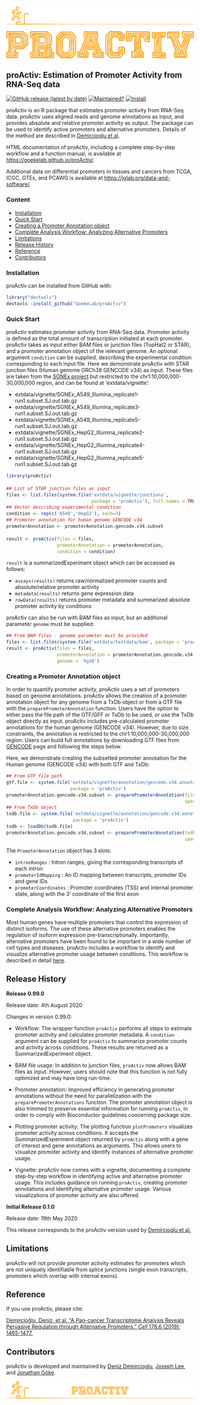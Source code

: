 
<!-- README.md is generated from README.Rmd. Please edit that file -->

![Stay proActiv\!](man/figures/proActiv_design.png)

![Stay proActiv\!](man/figures/proActiv_name.png)

## proActiv: Estimation of Promoter Activity from RNA-Seq data

<!-- badges: start -->

[![GitHub release (latest by
date)](https://img.shields.io/github/v/release/GoekeLab/proActiv)](https://github.com/GoekeLab/proActiv/releases/)
[![Maintained?](https://img.shields.io/badge/Maintained%3F-Yes-brightgreen)](https://github.com/GoekeLab/proActiv/graphs/contributors)
[![Install](https://img.shields.io/badge/Install-Github-brightgreen)](#installation)
<!-- badges: end -->

proActiv is an R package that estimates promoter activity from RNA-Seq
data. proActiv uses aligned reads and genome annotations as input, and
provides absolute and relative promoter activity as output. The package
can be used to identify active promoters and alternative promoters.
Details of the method are described in [Demircioglu et al](#reference).

HTML documentation of proActiv, including a complete step-by-step
workflow and a function manual, is available at
<https://goekelab.github.io/proActiv/>.

Additional data on differential promoters in tissues and cancers from
TCGA, ICGC, GTEx, and PCAWG is available at
<https://jglab.org/data-and-software/>.

### Content

  - [Installation](#installation)
  - [Quick Start](#quick-start)
  - [Creating a Promoter Annotation
    object](#creating-a-promoter-annotation-object)
  - [Complete Analysis Workflow: Analyzing Alternative
    Promoters](#complete-analysis-workflow-analyzing-alternative-promoters)
  - [Limitations](#limitations)
  - [Release History](#release-history)
  - [Reference](#reference)
  - [Contributors](#contributors)

### Installation

proActiv can be installed from GitHub with:

``` r
library("devtools")
devtools::install_github("GoekeLab/proActiv")
```

### Quick Start

proActiv estimates promoter activity from RNA-Seq data. Promoter
activity is defined as the total amount of transcription initiated at
each promoter. proActiv takes as input either BAM files or junction
files (TopHat2 or STAR), and a promoter annotation object of the
relevant genome. An optional argument `condition` can be supplied,
describing the experimental condition corresponding to each input file.
Here we demonstrate proActiv with STAR junction files (Human genome
GRCh38 GENCODE v34) as input. These files are taken from the [SGNEx
project](https://github.com/GoekeLab/sg-nex-data) but restricted to the
chr1:10,000,000-30,000,000 region, and can be found at
‘extdata/vignette’:

  - extdata/vignette/SGNEx\_A549\_Illumina\_replicate1-run1.subset.SJ.out.tab.gz
  - extdata/vignette/SGNEx\_A549\_Illumina\_replicate3-run1.subset.SJ.out.tab.gz
  - extdata/vignette/SGNEx\_A549\_Illumina\_replicate5-run1.subset.SJ.out.tab.gz
  - extdata/vignette/SGNEx\_HepG2\_Illumina\_replicate2-run1.subset.SJ.out.tab.gz
  - extdata/vignette/SGNEx\_HepG2\_Illumina\_replicate4-run1.subset.SJ.out.tab.gz
  - extdata/vignette/SGNEx\_HepG2\_Illumina\_replicate5-run1.subset.SJ.out.tab.gz

<!-- end list -->

``` r
library(proActiv)

## List of STAR junction files as input
files <- list.files(system.file('extdata/vignette/junctions', 
                                package = 'proActiv'), full.names = TRUE)
## Vector describing experimental condition
condition <- rep(c('A549','HepG2'), each=3)
## Promoter annotation for human genome GENCODE v34
promoterAnnotation <- promoterAnnotation.gencode.v34.subset

result <- proActiv(files = files, 
                   promoterAnnotation = promoterAnnotation,
                   condition = condition)
```

`result` is a summarizedExperiment object which can be accessed as
follows:

  - `assays(results)` returns raw/normalized promoter counts and
    absolute/relative promoter activity  
  - `metadata(results)` returns gene expression data  
  - `rowData(results)` returns promoter metadata and summarized absolute
    promoter activity by conditions

proActiv can also be run with BAM files as input, but an additional
parameter `genome` must be supplied:

``` r
## From BAM files - genome parameter must be provided
files <- list.files(system.file('extdata/testdata/bam', package = 'proActiv'), full.names = TRUE)
result <- proActiv(files = files, 
                   promoterAnnotation = promoterAnnotation.gencode.v34.subset,
                   genome = 'hg38')
```

### Creating a Promoter Annotation object

In order to quantify promoter activity, proActiv uses a set of promoters
based on genome annotations. proActiv allows the creation of a promoter
annotation object for any genome from a TxDb object or from a GTF file
with the `preparePromoterAnnotation` function. Users have the option to
either pass the file path of the GTF/GFF or TxDb to be used, or use the
TxDb object directly as input. proActiv includes pre-calculated promoter
annotations for the human genome (GENCODE v34). However, due to size
constraints, the annotation is restricted to the
chr1:10,000,000-30,000,000 region. Users can build full annotations by
downloading GTF files from [GENCODE](https://www.gencodegenes.org) page
and following the steps below.

Here, we demonstrate creating the subsetted promoter annotation for the
Human genome (GENCODE v34) with both GTF and TxDb:

``` r
## From GTF file path
gtf.file <- system.file('extdata/vignette/annotation/gencode.v34.annotation.subset.gtf.gz', 
                        package = 'proActiv')
promoterAnnotation.gencode.v34.subset <- preparePromoterAnnotation(file = gtf.file,
                                                                   species = 'Homo_sapiens')
## From TxDb object
txdb.file <- system.file('extdata/vignette/annotation/gencode.v34.annotation.subset.sqlite', 
                         package = 'proActiv')
txdb <- loadDb(txdb.file)
promoterAnnotation.gencode.v34.subset <- preparePromoterAnnotation(txdb = txdb, 
                                                                   species = 'Homo_sapiens')
```

The `PromoterAnnotation` object has 3 slots:

  - `intronRanges` : Intron ranges, giving the corresponding transcripts
    of each intron
  - `promoterIdMapping` : An ID mapping between transcripts, promoter
    IDs and gene IDs  
  - `promoterCoordinates` : Promoter coordinates (TSS) and internal
    promoter state, along with the 3’ coordinate of the first exon

### Complete Analysis Workflow: Analyzing Alternative Promoters

Most human genes have multiple promoters that control the expression of
distinct isoforms. The use of these alternative promoters enables the
regulation of isoform expression pre-transcriptionally. Importantly,
alternative promoters have been found to be important in a wide number
of cell types and diseases. proActiv includes a workflow to identify and
visualize alternative promoter usage between conditions. This workflow
is described in detail
[here](https://goekelab.github.io/proActiv/articles/proActiv.html).

## Release History

**Release 0.99.0**

Release date: 4th August 2020

Changes in version 0.99.0:

  - Workflow: The wrapper function `proActiv` performs all steps to
    estimate promoter activity and calculates promoter metadata. A
    `condition` argument can be supplied for `proActiv` to summarize
    promoter counts and activity across conditions. These results are
    returned as a SummarizedExperiment object.

  - BAM file usage: In addition to junction files, `proActiv` now allows
    BAM files as input. However, users should note that this function is
    not fully optimized and may have long run-time.

  - Promoter annotation: Improved efficiency in generating promoter
    annotations without the need for parallelization with the
    `preparePromoterAnnotations` function. The promoter annotation
    object is also trimmed to preserve essential information for running
    `proActiv`, in order to comply with Bioconductor guidelines
    concerning package size.

  - Plotting promoter activity: The plotting function `plotPromoters`
    visualizes promoter activity across conditions. It accepts the
    SummarizedExperiment object returned by `proActiv` along with a gene
    of interest and gene annotations as arguments. This allows users to
    visualize promoter activity and identify instances of alternative
    promoter usage.

  - Vignette: proActiv now comes with a vignette, documenting a complete
    step-by-step workflow in identifying active and alternative promoter
    usage. This includes guidance on running `proActiv`, creating
    promoter annotations and identifying alternative promoter usage.
    Various visualizations of promoter activity are also offered.

**Initial Release 0.1.0**

Release date: 19th May 2020

This release corresponds to the proActiv version used by [Demircioglu et
al.](#reference)

## Limitations

proActiv will not provide promoter activity estimates for promoters
which are not uniquely identifiable from splice junctions (single exon
transcripts, promoters which overlap with internal exons).

## Reference

If you use proActiv, please cite:

[Demircioğlu, Deniz, et al. “A Pan-cancer Transcriptome Analysis Reveals
Pervasive Regulation through Alternative Promoters.” *Cell* 178.6
(2019):
1465-1477.](https://www.cell.com/cell/fulltext/S0092-8674\(19\)30906-7)

## Contributors

proActiv is developed and maintained by [Deniz
Demircioglu](https://github.com/dnzdmrcgl), [Joseph
Lee](https://github.com/jleechung), and [Jonathan
Göke](https://github.com/jonathangoeke).

![Stay proActiv\!](man/figures/proActiv_logoName.png)
